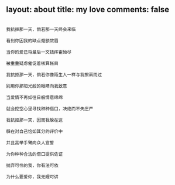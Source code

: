 layout: about
title: my love
comments: false
---

```text

我抗拒那一天，倘若那一天终会来临 

看到你因我的缺点蹙额敛眉 

当你的爱已将最后一文钱挥霍殆尽 

被重重疑虑催促着核算帐目 

我抗拒那一天，倘若你像陌生人一样与我擦肩而过 

别用你那阳光般的眼睛向我致意 

当爱情不再如往日般情意绵绵 

就会挖空心里寻找种种借口，决绝而不失庄严 

我抗拒那一天，因而我躲在这 

躲在对自己恰如其分的评价中 

并且高举手臂向众人宣誓 

为你种种合法的借口提供佐证 

抛弃可怜的我，你有法可依 

为什么要爱你，我无理可讲

```